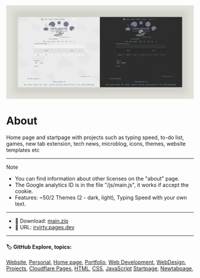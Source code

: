 <!-- README.md v.1.9.1 -->
  
![page with a light and dark theme and theme settings](/img/github-banner-settings.png)  
  
# About

Home page and startpage with projects such as typing speed, to-do list, games, new tab extension, tech news, microblog, icons, themes, website templates etc
  
---
  
> [!NOTE]
> - You can find information about other licenses on the "about" page.
> - The Google analytics ID is in the file "/js/main.js", it works if accept the cookie.
> - Features: ~50/2 Themes (2 - dark, light), Typing Speed with your own text.
  
---

- 📁 Download: [main.zip](https://github.com/irvirty/irvirty.pages.dev/archive/refs/heads/main.zip)  
- 🔗 URL: [irvirty.pages.dev](https://irvirty.pages.dev/)  

---
   
#### 🏷️ GitHub Explore, topics:  
[Website](https://github.com/topics/website),
[Personal](https://github.com/topics/personal),
[Home page](https://github.com/topics/homepage),
[Portfolio](https://github.com/topics/portfolio),
[Web Development](https://github.com/topics/web-development),
[WebDesign](https://github.com/topics/WebDesign),
[Projects](https://github.com/topics/projects),
[Cloudflare Pages](https://github.com/topics/cloudflare-pages),
[HTML](https://github.com/topics/HTML),
[CSS](https://github.com/topics/CSS),
[JavaScript](https://github.com/topics/JavaScript)
[Startpage](https://github.com/topics/startpage),
[Newtabpage](https://github.com/topics/newtabpage),


